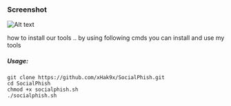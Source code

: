 

### Screenshot
![Alt text](https://image.ibb.co/nhdEwK/phish.png "SocialPhish")

how to install our tools ..
by using following cmds you can install and use my tools


##### Usage:
```
git clone https://github.com/xHak9x/SocialPhish.git
cd SocialPhish
chmod +x socialphish.sh
./socialphish.sh
```





